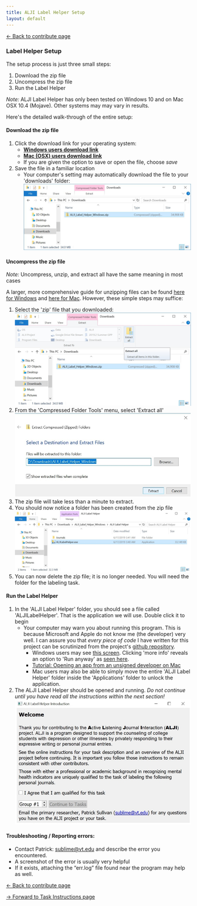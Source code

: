 ```yaml
---
title: ALJI Label Helper Setup
layout: default
---
```


[<- Back to contribute page](./contribute)

### Label Helper Setup

The setup process is just three small steps:
1. Download the zip file
1. Uncompress the zip file
1. Run the Label Helper

*Note:* ALJI Label Helper has only been tested on Windows 10 and 
on Mac OSX 10.4 (Mojave).  Other systems may may vary in results.  

Here's the detailed walk-through of the entire setup:

#### Download the zip file

1. Click the download link for your operating system:
    - [**Windows users download link**](https://github.com/sublime09/ALJI/releases/latest/download/ALJI_Label_Helper_Windows.zip)
    - [**Mac (OSX) users download link**](https://github.com/sublime09/ALJI/releases/latest/download/ALJI_Label_Helper_Mac.zip)
    - If you are given the option to save or open the file, choose *save*
1. Save the file in a familiar location
    - Your computer's setting may automatically download the file to your 'downloads' folder: ![image](./assets/img/downloaded.jpg)

#### Uncompress the zip file

*Note:* Uncompress, unzip, and extract all have the same meaning in most cases

A larger, more comprehensive guide for unzipping files can be found [here for Windows](https://www.wikihow.com/Unzip-a-File) and [here for Mac](https://www.wikihow.com/Unzip-a-.Zip-File-on-a-Mac).  However, these simple steps may suffice:

1. Select the 'zip' file that you downloaded: ![image](./assets/img/extract1.jpg)
1. From the 'Compressed Folder Tools' menu, select 'Extract all' ![image](./assets/img/extract2.jpg)
1. The zip file will take less than a minute to extract. 
1. You should now notice a folder has been created from the zip file ![image](./assets/img/almostRun.jpg)
1. You can now delete the zip file; it is no longer needed.  You will need the folder for the labeling task. 

#### Run the Label Helper

1. In the 'ALJI Label Helper' folder, you should see a file called 'ALJILabelHelper'.  That is the application we will use.  Double click it to begin
    - Your computer may warn you about running this program.  This is because Microsoft and Apple do not know me (the developer) very well.  I can assure you that *every piece of code* I have written for this project can be scrutinized from the project's [github repository](https://github.com/sublime09/ALJI).  
        - Windows users may see [this screen](./assets/img/protect1.jpg).  Clicking 'more info' reveals an option to 'Run anyway' as [seen here](./assets/img/protect2.jpg). 
        - [Tutorial: Opening an app from an unsigned developer on Mac](https://www.wikihow.com/Install-Software-from-Unsigned-Developers-on-a-Mac)
        - Mac users may also be able to simply move the entire 'ALJI Label Helper' folder inside the 'Applications' folder to unlock the application. 
1. The ALJI Label Helper should be opened and running. *Do not continue until you have read all the instructions within the next section!* ![image](./assets/img/running.jpg)
    

#### Troubleshooting / Reporting errors:
- Contact Patrick: [sublime@vt.edu](mailto:sublime@vt.edu?subect=ALJI_error) and describe the error you encountered.
- A screenshot of the error is usually very helpful
- If it exists, attaching the “err.log” file found near the program may help as well.

[<- Back to contribute page](./contribute)

[-> Forward to Task Instructions page](./labelHelperTask)
